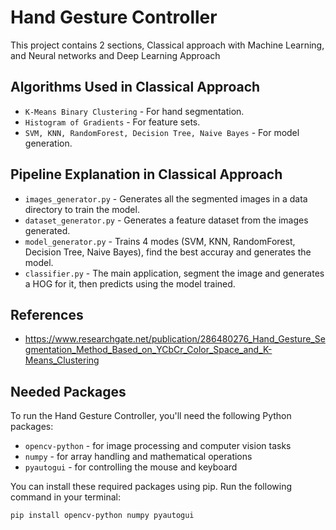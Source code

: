 # Hand Gesture Controller
This project contains 2 sections, Classical approach with Machine Learning, and Neural networks and Deep Learning Approach

## Algorithms Used in Classical Approach
- `K-Means Binary Clustering` - For hand segmentation.
- `Histogram of Gradients` - For feature sets.
- `SVM, KNN, RandomForest, Decision Tree, Naive Bayes` - For model generation.

## Pipeline Explanation in Classical Approach
- `images_generator.py` - Generates all the segmented images in a data directory to train the model.
- `dataset_generator.py` - Generates a feature dataset from the images generated.
- `model_generator.py` - Trains 4 modes (SVM, KNN, RandomForest, Decision Tree, Naive Bayes), find the best accuray and generates the model.
- `classifier.py` - The main application, segment the image and generates a HOG for it, then predicts using the model trained.

## References
- https://www.researchgate.net/publication/286480276_Hand_Gesture_Segmentation_Method_Based_on_YCbCr_Color_Space_and_K-Means_Clustering

## Needed Packages
To run the Hand Gesture Controller, you'll need the following Python packages:

- `opencv-python` - for image processing and computer vision tasks
- `numpy` - for array handling and mathematical operations
- `pyautogui` - for controlling the mouse and keyboard

You can install these required packages using pip. Run the following command in your terminal:

```bash
pip install opencv-python numpy pyautogui
